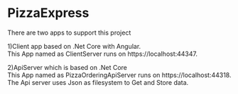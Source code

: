 # PizzaExpress
There are two apps to support this project  

1)Client app based on .Net Core with Angular.  
	This App named as ClientServer runs on https://localhost:44347.
  
2)ApiServer which is based on .Net Core  
  This App named as PizzaOrderingApiServer runs on https://localhost:44318.  
  The Api server uses Json as filesystem to Get and Store data.
  
